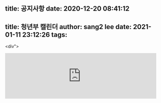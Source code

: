 title: 공지사항
date: 2020-12-20 08:41:12
---
title: 청년부 캘린더
author: sang2 lee
date: 2021-01-11 23:12:26
tags:
---
<div">
<iframe src="http://jesus4u.co.kr:7000" width="98%" frameborder="0" scrolling="no"></iframe>
</div>